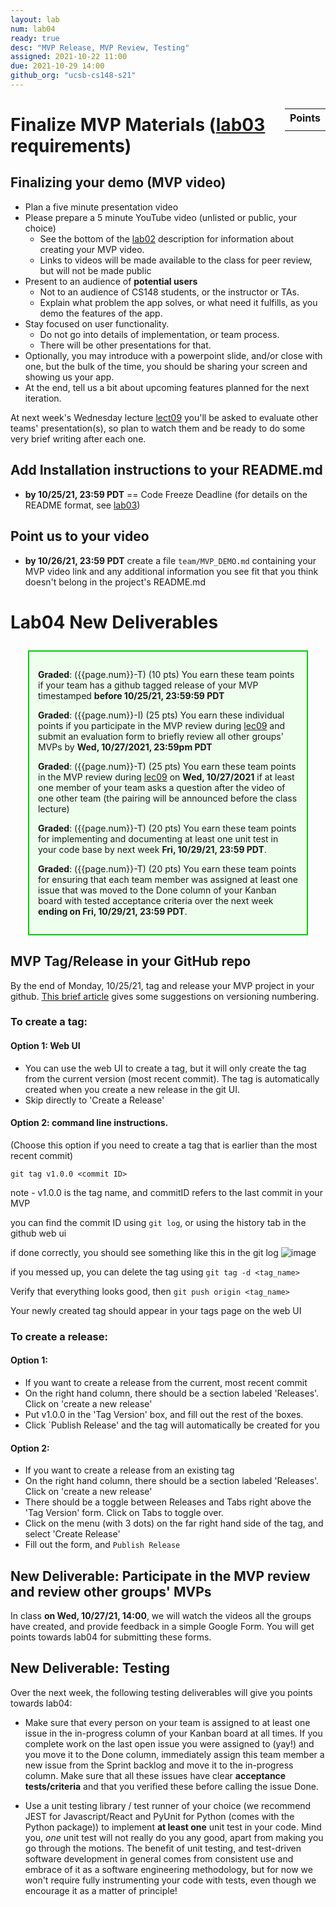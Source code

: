 ```yaml
---
layout: lab
num: lab04
ready: true
desc: "MVP Release, MVP Review, Testing"
assigned: 2021-10-22 11:00
due: 2021-10-29 14:00
github_org: "ucsb-cs148-s21"
---
```


<style>
div.grade { margin: 2em; padding: 1em; border: 2px solid #0c0; background-color: #efe; }   
</style>

<div style="float:right; width: auto;">

<table style="margin-top:1em;">
<tr>
   <th>Points</th>
</tr>
<tr>
   <td class="pointCount"></td>
</tr>
</table>

</div>


# Finalize MVP Materials ([lab03](https://ucsb-cs148.github.io/f21/lab/lab03) requirements) 

## Finalizing your demo (MVP video)

* Plan a five minute presentation video
* Please prepare a 5 minute YouTube video (unlisted or public, your choice)
  - See the bottom of the [lab02](https://ucsb-cs148.github.io/f21/lab/lab02/) description for information about creating your MVP video.
  - Links to videos will be made available to the class for peer review, but will not be made public
* Present to an audience of **potential users**
  - Not to an audience of CS148 students, or the instructor or TAs.
  - Explain what problem the app solves, or what need it fulfills, as you demo the features of
    the app.
* Stay focused on user functionality.
  - Do not go into details of implementation, or team process.
  - There will be other presentations for that.
* Optionally, you may introduce with a powerpoint slide, and/or close with one, but the bulk
  of the time, you should be sharing your screen and showing us your app.
* At the end, tell us a bit about upcoming features planned for the next iteration.

At next week's Wednesday lecture [lect09](https://ucsb-cs148.github.io/f21/lectures/lect09/) you'll be asked to evaluate other teams' presentation(s), so plan to watch them and be ready to do some very brief writing after each one.

## Add Installation instructions to your README.md 
*  **by 10/25/21, 23:59 PDT** == Code Freeze Deadline (for details on the README format, see [lab03](https://ucsb-cs148.github.io/f21/lab/lab03/)) 

## Point us to your video 
*  **by 10/26/21, 23:59 PDT** create a file `team/MVP_DEMO.md` containing your MVP video link and any additional information you see fit that you think doesn't belong in the project's README.md  


# Lab04 New Deliverables

<div class="grade" markdown="1">

**Graded**: ({{page.num}}-T) (10 pts) You earn these team points if your team has a github tagged release of your MVP timestamped **before 10/25/21, 23:59:59 PDT**

**Graded**: ({{page.num}}-I) (25 pts) You earn these individual points if you participate in the MVP review during [lec09](https://ucsb-cs148.github.io/f21/lectures/lect09/)  and submit an evaluation form to briefly review all other groups' MVPs by **Wed, 10/27/2021, 23:59pm PDT**

**Graded**: ({{page.num}}-T) (25 pts) You earn these team points in the MVP review during [lec09](https://ucsb-cs148.github.io/f21/lectures/lect09/) on **Wed, 10/27/2021** if at least one member of your team asks a question after the video of one other team (the pairing will be announced before the class lecture) 

**Graded**: ({{page.num}}-T) (20 pts) You earn these team points for implementing and documenting at least one unit test in your code base by next week **Fri, 10/29/21, 23:59 PDT**.

**Graded**: ({{page.num}}-T) (20 pts) You earn these team points for ensuring that each team member was assigned at least one issue that was moved to the Done column of your Kanban board with tested acceptance criteria over the next week **ending on Fri, 10/29/21, 23:59 PDT**.

</div>

## MVP Tag/Release in your GitHub repo
By the end of Monday, 10/25/21, tag and release your MVP project in your github. 
[This brief article](https://medium.com/@jameshamann/a-brief-guide-to-semantic-versioning-c6055d87c90e) gives some suggestions on versioning numbering.  

### To create a tag:
#### Option 1: Web UI
* You can use the web UI to create a tag, but it will only create the tag from the current version (most recent commit).
The tag is automatically created when you create a new release in the git UI.
* Skip directly to 'Create a Release'

#### Option 2: command line instructions. 
(Choose this option if you need to create a tag that is earlier than the most recent commit)

`git tag v1.0.0 <commit ID>`

note - v1.0.0 is the tag name, and commitID refers to the last commit in your MVP 

you can find the commit ID using `git log`, or using the history tab in the github web ui

if done correctly, you should see something like this in the git log
![image](https://user-images.githubusercontent.com/10558897/116512519-06006680-a87d-11eb-9ead-d6cbc0d633bd.png)

if you messed up, you can delete the tag using `git tag -d <tag_name>`

Verify that everything looks good, then `git push origin <tag_name>`

Your newly created tag should appear in your tags page on the web UI

### To create a release:

#### Option 1:
* If you want to create a release from the current, most recent commit
* On the right hand column, there should be a section labeled 'Releases'. Click on 'create a new release'
* Put v1.0.0 in the 'Tag Version' box, and fill out the rest of the boxes.
* Click `Publish Release' and the tag will automatically be created for you

#### Option 2:
* If you want to create a release from an existing tag
* On the right hand column, there should be a section labeled 'Releases'. Click on 'create a new release'
* There should be a toggle between Releases and Tabs right above the 'Tag Version' form. Click on Tabs to toggle over.
* Click on the  menu (with 3 dots) on the far right hand side of the tag, and select 'Create Release'
* Fill out the form, and `Publish Release`

## New Deliverable: Participate in the MVP review and review other groups' MVPs

In class **on Wed, 10/27/21, 14:00**, we will watch the videos all the groups have created, and provide feedback in a simple Google Form. You will get points towards lab04 for submitting these forms. 

## New Deliverable: Testing  

Over the next week, the following testing deliverables will give you points towards lab04: 

  * Make sure that every person on your team is assigned to at least one issue in the in-progress column of your Kanban board at all times. If you complete work on the last open issue you were assigned to (yay!) and you move it to the Done column, immediately assign this team member a new issue from the Sprint backlog and move it to the in-progress column. Make sure that all these issues have clear **acceptance tests/criteria** and that you verified these before calling the issue Done.   
  
  * Use a unit testing library / test runner of your choice (we recommend JEST for Javascript/React and PyUnit for Python (comes with the Python package)) to implement **at least one** unit test in your code. Mind you, *one* unit test will not really do you any good, apart from making you go through the motions. The benefit of unit testing, and test-driven software development in general comes from consistent use and embrace of it as a software engineering methodology, but for now we won't require fully instrumenting your code with tests, even though we encourage it as a matter of principle!   


 